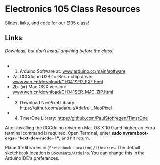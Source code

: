 # Electronics 105 Class Resources
Slides, links, and code for our E105 class!

## Links:
###### Download, but don't install anything before the class!

- 1. Arduino Software at: www.arduino.cc/main/software
- 2a. DCCduino USB-to-Serial chip driver: www.wch.cn/download/CH341SER_EXE.html
- 2b. (or) Mac OS X version: www.wch.cn/download/CH341SER_MAC_ZIP.html
- 3. Download NeoPixel Library: https://github.com/adafruit/Adafruit_NeoPixel
- 4. TimerOne Library: https://github.com/PaulStoffregen/TimerOne

After installing the DCCduino driver on Mac OS X 10.9 and higher, an extra terminal command is required.
Open Terminal, enter **sudo nvram boot-args="kext-dev-mode=1"**, and hit return.

Place the libraries in `[Sketchbook Location]/libraries`.
The default sketchbook location is `Documents/Arduino`. You can change this in the Arduino IDE's preferances.